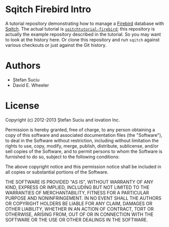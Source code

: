 Sqitch Firebird Intro
=====================

A tutorial repository demonstrating how to manage a
[Firebird](http://firebirdsql.org/) database with
[Sqitch](http://sqitch.org/). The actual tutorial is
[`sqitchtutorial-firebird`](https://github.com/theory/sqitch/blob/master/lib/sqitchtutorial-mysql.pod);
this repository is actually the example repository described in the tutorial.
So you may want to look at the history here. Or clone this repository and run
`sqitch` against various checkouts or just against the Git history.

Authors
=======

* Ștefan Suciu
* David E. Wheeler

License
=======

Copyright (c) 2012-2013 Ștefan Suciu and iovation Inc.

Permission is hereby granted, free of charge, to any person obtaining a copy
of this software and associated documentation files (the "Software"), to deal
in the Software without restriction, including without limitation the rights
to use, copy, modify, merge, publish, distribute, sublicense, and/or sell
copies of the Software, and to permit persons to whom the Software is
furnished to do so, subject to the following conditions:

The above copyright notice and this permission notice shall be included in all
copies or substantial portions of the Software.

THE SOFTWARE IS PROVIDED "AS IS", WITHOUT WARRANTY OF ANY KIND, EXPRESS OR
IMPLIED, INCLUDING BUT NOT LIMITED TO THE WARRANTIES OF MERCHANTABILITY,
FITNESS FOR A PARTICULAR PURPOSE AND NONINFRINGEMENT. IN NO EVENT SHALL THE
AUTHORS OR COPYRIGHT HOLDERS BE LIABLE FOR ANY CLAIM, DAMAGES OR OTHER
LIABILITY, WHETHER IN AN ACTION OF CONTRACT, TORT OR OTHERWISE, ARISING FROM,
OUT OF OR IN CONNECTION WITH THE SOFTWARE OR THE USE OR OTHER DEALINGS IN THE
SOFTWARE.
